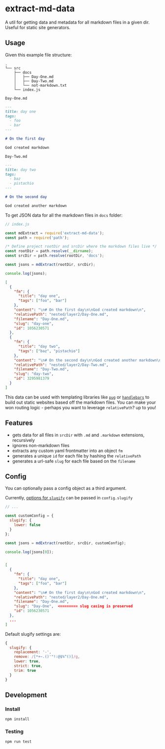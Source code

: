 # extract-md-data

A util for getting data and metadata for all markdown files in a given dir. Useful for static site generators.

## Usage

Given this example file structure:

```
.
└── src
    ├── docs
    │   ├── Day-One.md
    │   ├── Day-Two.md
    │   └── not-markdown.txt
    └── index.js
```

`Day-One.md`

```md
---
title: day one
tags:
  - foo
  - bar
---

# On the first day

God created markdown
```

`Day-Two.md`

```md
---
title: day two
tags:
  - baz
  - pistachio
---

# On the second day

God created another markdown
```

To get JSON data for all the markdown files in `docs` folder:

```js
// index.js

const mdExtract = require('extract-md-data');
const path = require('path');

/* Define project rootDir and srcDir where the markdown files live */
const rootDir = path.resolve(__dirname);
const srcDir = path.resolve(rootDir, 'docs');

const jsons = mdExtract(rootDir, srcDir);

console.log(jsons);
```

```json
[
  {
    "fm": {
      "title": "day one",
      "tags": ["foo", "bar"]
    },
    "content": "\n# On the first day\n\nGod created markdown\n",
    "relativePath": "nested/layer2/Day-One.md",
    "filename": "Day-One.md",
    "slug": "day-one",
    "id": 1056230571
  },
  {
    "fm": {
      "title": "day two",
      "tags": ["baz", "pistachio"]
    },
    "content": "\n# On the second day\n\nGod created another markdown\n",
    "relativePath": "nested/layer2/Day-Two.md",
    "filename": "Day-Two.md",
    "slug": "day-two",
    "id": 3295981379
  }
]
```

This data can be used with templating libraries like [`pug`](https://pugjs.org/) or [`handlebars`](https://handlebarsjs.com/) to build out static websites based off the markdown files. You can make your won routing logic - perhaps you want to leverage `relativePath`? up to you!

## Features

- gets data for all files in `srcDir` with `.md` and `.markdown` extensions, recursively
- ignores non-markdown files
- extracts any custom yaml frontmatter into an object `fm`
- generates a unique `id` for each file by hashing the `relativePath`
- generates a url-safe `slug` for each file based on the `filename`

## Config

You can optionally pass a config object as a third argument.

Currently, [options for `slugify`](https://github.com/simov/slugify#options) can be passed in `config.slugify`

```js
// ...

const customConfig = {
  slugify: {
    lower: false
  }
};

const jsons = mdExtract(rootDir, srcDir, customConfig);

console.log(jsons[0]);
```

```json

[
  {
    "fm": {
      "title": "day one",
      "tags": ["foo", "bar"]
    },
    "content": "\n# On the first day\n\nGod created markdown\n",
    "relativePath": "nested/layer2/Day-One.md",
    "filename": "Day-One.md",
    "slug": "Day-One",  <======== slug casing is preserved
    "id": 1056230571
  },
  ...
]
```

Default slugify settings are:

```js
{
  slugify: {
    replacement: '-',
    remove: /[*+~.()'"!:@$%^()]/g,
    lower: true,
    strict: true,
    trim: true
  }
}
```

## Development

### Install

`npm install`

### Testing

`npm run test`
